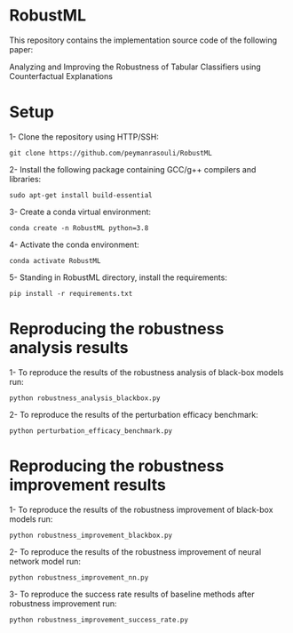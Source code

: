 # RobustML

This repository contains the implementation source code of the following paper:

Analyzing and Improving the Robustness of Tabular Classifiers using Counterfactual Explanations

# Setup
1- Clone the repository using HTTP/SSH:
```
git clone https://github.com/peymanrasouli/RobustML
```
2- Install the following package containing GCC/g++ compilers and libraries:
```
sudo apt-get install build-essential
```
3- Create a conda virtual environment:
```
conda create -n RobustML python=3.8
```
4- Activate the conda environment: 
```
conda activate RobustML
```
5- Standing in RobustML directory, install the requirements:
```
pip install -r requirements.txt
```

# Reproducing the robustness analysis results
1- To reproduce the results of the robustness analysis of black-box models run:
```
python robustness_analysis_blackbox.py
```
2- To reproduce the results of the perturbation efficacy benchmark:
```
python perturbation_efficacy_benchmark.py
```

# Reproducing the robustness improvement results
1- To reproduce the results of the robustness improvement of black-box models run:
```
python robustness_improvement_blackbox.py
```
2- To reproduce the results of the robustness improvement of neural network model run:
```
python robustness_improvement_nn.py
```
3- To reproduce the success rate results of baseline methods after robustness improvement run:
```
python robustness_improvement_success_rate.py
```
